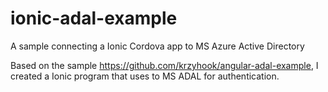 # ionic-adal-example
A sample connecting a Ionic Cordova app to MS Azure Active Directory

Based on the sample https://github.com/krzyhook/angular-adal-example, I created a Ionic program that uses to MS ADAL for authentication.
